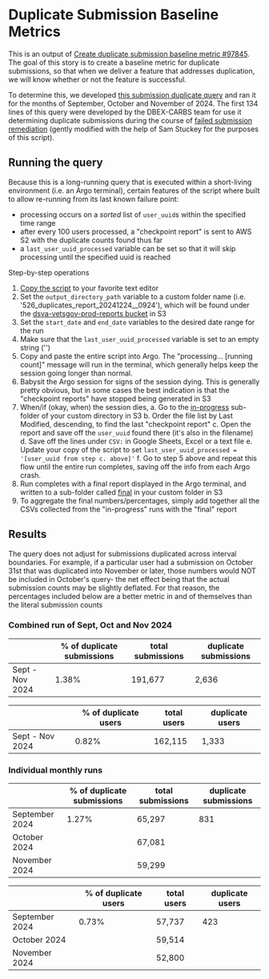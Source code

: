 # Duplicate Submission Baseline Metrics

This is an output of [Create duplicate submission baseline metric #97845](https://github.com/department-of-veterans-affairs/va.gov-team/issues/97845). The goal of this story is to create a baseline metric for duplicate submissions, so that when we deliver a feature that addresses duplication, we will know whether or not the feature is successful.

To determine this, we developed [this submission duplicate query](https://github.com/department-of-veterans-affairs/va.gov-team-sensitive/blob/master/teams/benefits/scripts/526/super-duper-duped-user-submissions-reporter.rb) and ran it for the months of September, October and November of 2024. The first 134 lines of this query were developed by the DBEX-CARBS team for use it determining duplicate submissions during the course of [failed submission remediation](https://github.com/department-of-veterans-affairs/va.gov-team/blob/master/products/disability/526ez/engineering_research/deduplicating_526_submissions.md?plain=1) (gently modified with the help of Sam Stuckey for the purposes of this script).

## Running the query

Because this is a long-running query that is executed within a short-living environment (i.e. an Argo terminal), certain features of the script where built to allow re-running from its last known failure point:
- processing occurs on a _sorted_ list of `user_uuid`s within the specified time range
- after every 100 users processed, a "checkpoint report" is sent to AWS S2 with the duplicate counts found thus far
- a `last_user_uuid_processed` variable can be set so that it will skip processing until the specified uuid is reached

Step-by-step operations 
1. [Copy the script](https://github.com/department-of-veterans-affairs/va.gov-team-sensitive/blob/master/teams/benefits/scripts/526/super-duper-duped-user-submissions-reporter.rb) to your favorite text editor
2. Set the `output_directory_path` variable to a custom folder name (i.e. '526_duplicates_report_20241224__0924'), which will be found under the [dsva-vetsgov-prod-reports bucket](https://us-gov-west-1.console.amazonaws-us-gov.com/s3/buckets/dsva-vetsgov-prod-reports?region=us-gov-west-1&prefix=526_duplicates_report_20241224__0924/&showversions=false) in S3
3. Set the `start_date` and `end_date` variables to the desired date range for the run
4. Make sure that the `last_user_uuid_processed` variable is set to an empty string ('')
5. Copy and paste the entire script into Argo. The "processing... [running count]" message will run in the terminal, which generally helps keep the session going longer than normal.
6. Babysit the Argo session for signs of the session dying. This is generally pretty obvious, but in some cases the best indication is that the "checkpoint reports" have stopped being generated in S3
7. When/if (okay, when) the session dies,
   a. Go to the [in-progress](https://us-gov-west-1.console.amazonaws-us-gov.com/s3/buckets/dsva-vetsgov-prod-reports?region=us-gov-west-1&prefix=526_duplicates_report_20241224__0924/in_progress/&showversions=false) sub-folder of your custom directory in S3
   b. Order the file list by Last Modified, descending, to find the last "checkpoint report"
   c. Open the report and save off the `user_uuid` found there (it's also in the filename)
   d. Save off the lines under `CSV:` in Google Sheets, Excel or a text file
   e. Update your copy of the script to set `last_user_uuid_processed = '[user_uuid from step c. above]'`
   f. Go to step 5 above and repeat this flow until the entire run completes, saving off the info from each Argo crash.
9. Run completes with a final report displayed in the Argo terminal, and written to a sub-folder called [final](https://us-gov-west-1.console.amazonaws-us-gov.com/s3/buckets/dsva-vetsgov-prod-reports?region=us-gov-west-1&prefix=526_duplicates_report_20241224__0924/final/&showversions=false) in your custom folder in S3
10. To aggregate the final numbers/percentages, simply add together all the CSVs collected from the "in-progress" runs with the "final" report

## Results

The query does not adjust for submissions duplicated across interval boundaries. For example, if a particular user had a submission on October 31st that was duplicated into November or later, those numbers would NOT be included in October's query- the net effect being that the actual submission counts may be slightly deflated. For that reason, the percentages included below are a better metric in and of themselves than the literal submission counts

### Combined run of Sept, Oct and Nov 2024

|                |% of duplicate submissions |total submissions |duplicate submissions |
|----------------|---------------------------|------------------|----------------------|
|Sept - Nov 2024 |1.38%                      |191,677           |2,636                 |

|                |% of duplicate users |total users |duplicate users |
|----------------|---------------------|------------|----------------|
|Sept - Nov 2024 |0.82%                |162,115     |1,333           |

### Individual monthly runs

|                |% of duplicate submissions |total submissions |duplicate submissions |
|----------------|---------------------------|------------------|----------------------|
|September 2024  |1.27%                      |65,297            |831                   |
|October 2024    |                           |67,081            |                      |
|November 2024   |                           |59,299            |                      |

|                |% of duplicate users |total users |duplicate users |
|----------------|---------------------|------------|----------------|
|September 2024  |0.73%                |57,737      |423             |
|October 2024    |                     |59,514      |                |
|November 2024   |                     |52,800      |                |

